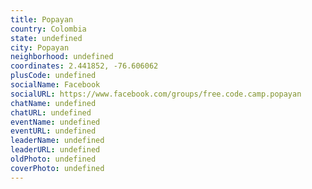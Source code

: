 ```yaml
---
title: Popayan
country: Colombia
state: undefined
city: Popayan
neighborhood: undefined
coordinates: 2.441852, -76.606062
plusCode: undefined
socialName: Facebook
socialURL: https://www.facebook.com/groups/free.code.camp.popayan
chatName: undefined
chatURL: undefined
eventName: undefined
eventURL: undefined
leaderName: undefined
leaderURL: undefined
oldPhoto: undefined
coverPhoto: undefined
---
```

